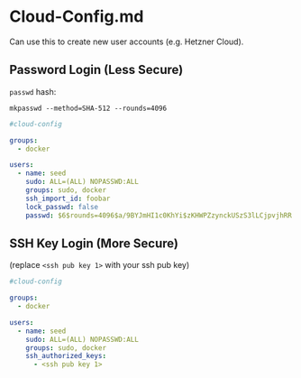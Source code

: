 # Cloud-Config.md

Can use this to create new user accounts \(e.g. Hetzner Cloud\).

## Password Login \(Less Secure\)

`passwd` hash:

```text
mkpasswd --method=SHA-512 --rounds=4096
```

```yaml
#cloud-config

groups:
  - docker

users:
  - name: seed
    sudo: ALL=(ALL) NOPASSWD:ALL
    groups: sudo, docker
    ssh_import_id: foobar
    lock_passwd: false
    passwd: $6$rounds=4096$a/9BYJmHI1c0KhYi$zKHWPZzynckUSzS3lLCjpvjhRR.nn.ManqqPDo4OnjFMmXMfAfhopHb8sv9AtsOFQEYu4k4m.eT90HuT2oO.P1
```

## SSH Key Login \(More Secure\)

\(replace `<ssh pub key 1>` with your ssh pub key\)

```yaml
#cloud-config

groups:
  - docker

users:
  - name: seed
    sudo: ALL=(ALL) NOPASSWD:ALL
    groups: sudo, docker
    ssh_authorized_keys:
      - <ssh pub key 1>
```

